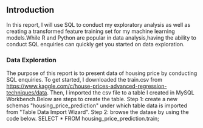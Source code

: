 ## Introduction
In this report, I will use SQL to conduct my exploratory analysis as well as creating a transformed feature training set for my machine learning models.While R and Python are popular in data analysis,having the ability to conduct SQL enquiries can quickly get you started on data exploration.

### Data Exploration
The purpose of this report is to present data of housing price by conducting SQL enquiries. To get started, I downloaded the train.csv from https://www.kaggle.com/c/house-prices-advanced-regression-techniques/data. Then, I imported the csv file to a table I created in MySQL Workbench.Below are steps to create the table.
Step 1: create a new schemas "housing_price_prediction" under which table data is imported from "Table Data Import Wizard".
Step 2: browse the datase by using the code below.
SELECT * FROM housing_price_prediction.train;

